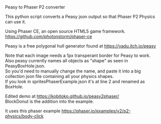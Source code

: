Peasy to Phaser P2 converter  
  
This python script converts a Peasy json output so that Phaser P2 Physics can use it.  

Using Phaser CE, an open source HTML5 game framework. https://github.com/photonstorm/phaser-ce  
  
Peasy is a free polygonal hull generator found at https://yadu.itch.io/peasy   
  
Note that each image needs a 1px transperant border for Peasy to work.  
Also peasy currently names all objects as "shape" as seen in PeasyBoxHole.json.   
So you'd need to manually change the name, and paste it into a big collection json file containing all your physics shapes.  
If you look in spritesPhaserExample.json it's at line 2 and renamed as BoxHole.  

Edited demo at https://kobitoko.github.io/peasy2phaser/  
BlockDonut is the addition into the example.  

It uses this phaser example https://phaser.io/examples/v2/p2-physics/body-click  
